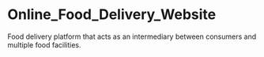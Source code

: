 # Online_Food_Delivery_Website
Food delivery platform that acts as an intermediary between consumers and multiple food facilities.

